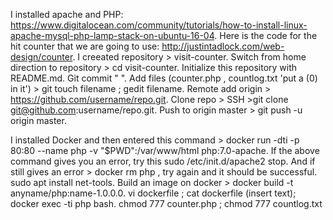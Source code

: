 I installed apache and PHP: https://www.digitalocean.com/community/tutorials/how-to-install-linux-apache-mysql-php-lamp-stack-on-ubuntu-16-04.
Here is the code for the hit counter that we are going to use: http://justintadlock.com/web-design/counter.
I creeated repository > visit-counter.
Switch from home direction to repository > cd visit-counter.
Initialize this repository with README.md.
Git commit " ".
Add files (counter.php , countlog.txt 'put a (0) in it') > git touch filename ; gedit filename.
Remote add origin > https://github.com/username/repo.git.
Clone repo > SSH >git clone git@github.com:username/repo.git.
Push to origin master > git push -u origin master.

 I installed Docker and then entered this command > docker run -dti -p 80:80 --name php -v "$PWD":/var/www/html php:7.0-apache.
If the above command gives you an error, try this sudo /etc/init.d/apache2 stop.
And if still gives an error > docker rm php , try again and it should be successful.
sudo apt install net-tools.
Build an image on docker > docker build -t anyname/php:name-1.0.0.0.
 vi dockerfile ; cat dockerfile (insert text); docker exec -ti php bash.
 chmod 777 counter.php ; chmod 777 countlog.txt
